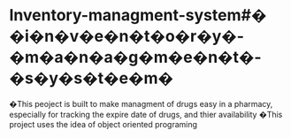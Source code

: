 # Inventory-managment-system#� �i�n�v�e�n�t�o�r�y�-�m�a�n�a�g�m�e�n�t�-�s�y�s�t�e�m�
�This peoject is built to make managment of drugs easy in a pharmacy, especially for tracking the expire date of drugs, and thier availability 
�This project uses the idea of object oriented programing
